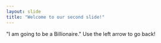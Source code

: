 ```yaml
---
layout: slide
title: "Welcome to our second slide!"
---
```

"I am going to be a Billionaire."
Use the left arrow to go back!
